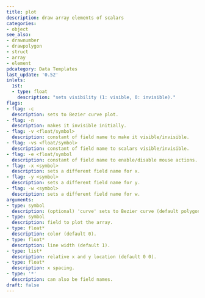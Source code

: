 ```yaml
---
title: plot
description: draw array elements of scalars
categories:
- object
see_also:
- drawnumber
- drawpolygon
- struct
- array
- element
pdcategory: Data Templates
last_update: '0.52'
inlets:
  1st:
  - type: float
    description: "sets visibility (1: visible, 0: invisible)."
flags:
- flag: -c
  description: sets to Bezier curve plot.
- flag: -n
  description: makes it invisible initially.
- flag: -v <float/symbol>
  description: constant of field name to make it visible/invisible.
- flag: -vs <float/symbol>
  description: constant of field name to scalars visible/invisible.
- flag: -e <float/symbol
  description: constant of field name to enable/disable mouse actions.
- flag: -x <symbol>
  description: sets a different field name for x.
- flag: -y <symbol>
  description: sets a different field name for y.
- flag: -w <symbol>
  description: sets a different field name for w.
arguments:
- type: symbol
  description: (optional) 'curve' sets to Bezier curve (default polygon).
- type: symbol
  description: field to plot the array.
- type: float*
  description: color (default 0).
- type: float*
  description: line width (default 1).
- type: list*
  description: relative x and y location (default 0 0).
- type: float*
  description: x spacing.
- type: '*'
  description: can also be field names.
draft: false
---
```

